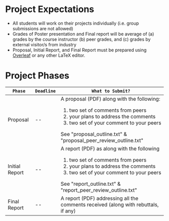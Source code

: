 # Project Expectations
* All students will work on their projects individually (i.e. group submissions are not allowed)
* Grades of Poster presentation and Final report will be average of (a) grades by the course instructor (b) peer grades, and (c) grades by external visitor/s from industry
* Proposal, Initial Report, and Final Report must be prepared using <a href="https://www.overleaf.com/">Overleaf</a> or any other LaTeX editor.

# Project Phases
| `Phase` | `Deadline` | `What to Submit?` |
| -- | -- | -- |
| Proposal | -- | A proposal (PDF) along with the following: <ol><li>two set of comments from peers</li><li>your plans to address the comments</li><li>two set of your comment to your peers</li></ol> See "proposal_outline.txt" & "proposal_peer_review_outline.txt" |
| Initial Report | -- | A report (PDF) as along with the following <ol><li>two set of comments from peers</li><li>your plans to address the comments</li><li>two set of your comment to your peers</li></ol> See "report_outline.txt" & "report_peer_review_outline.txt" |
| Final Report | -- | A report (PDF) addressing all the comments received (along with rebuttals, if any) |
